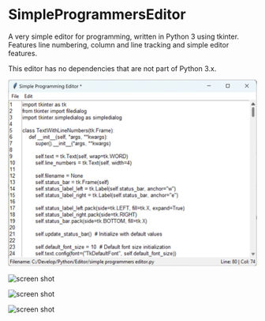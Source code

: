 # SimpleProgrammersEditor
A very simple editor for programming, written in Python 3 using tkinter.  Features line numbering, column and line tracking and simple editor features.

This editor has no dependencies that are not part of Python 3.x.  

![screen shot](screenshot1.png)

![screen shot]([http://url/to/img.png](https://github.com/bjazmoore/SimpleProgrammersEditor/blob/main/screenshot1.png)https://github.com/bjazmoore/SimpleProgrammersEditor/blob/main/screenshot2.png)

![screen shot]([http://url/to/img.png](https://github.com/bjazmoore/SimpleProgrammersEditor/blob/main/screenshot1.png)https://github.com/bjazmoore/SimpleProgrammersEditor/blob/main/screenshot3.png)

![screen shot]([http://url/to/img.png](https://github.com/bjazmoore/SimpleProgrammersEditor/blob/main/screenshot1.png)https://github.com/bjazmoore/SimpleProgrammersEditor/blob/main/screenshot4.png)

